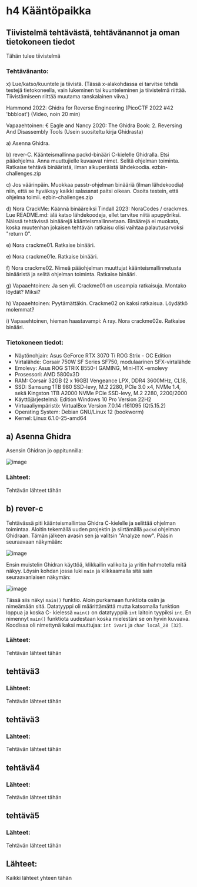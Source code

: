 # h4 Kääntöpaikka

## Tiivistelmä tehtävästä, tehtävänannot ja oman tietokoneen tiedot
Tähän tulee tiivistelmä 

### Tehtävänanto:
  
  x) Lue/katso/kuuntele ja tiivistä. (Tässä x-alakohdassa ei tarvitse tehdä testejä tietokoneella, vain lukeminen tai kuunteleminen ja tiivistelmä riittää. Tiivistämiseen riittää muutama ranskalainen viiva.)
  
   Hammond 2022: Ghidra for Reverse Engineering (PicoCTF 2022 #42 'bbbloat') (Video, noin 20 min)
        
   Vapaaehtoinen: € Eagle and Nancy 2020: The Ghidra Book: 2. Reversing And Disassembly Tools (Usein suositeltu kirja Ghidrasta)
        
  a) Asenna Ghidra.
    
  b) rever-C. Käänteismallinna packd-binääri C-kielelle Ghidralla. Etsi pääohjelma. Anna muuttujielle kuvaavat nimet. Selitä ohjelman toiminta. Ratkaise tehtävä binääristä, ilman alkuperäistä lähdekoodia. ezbin-challenges.zip
    
  c) Jos väärinpäin. Muokkaa passtr-ohjelman binääriä (ilman lähdekoodia) niin, että se hyväksyy kaikki salasanat paitsi oikean. Osoita testein, että ohjelma toimii. ezbin-challenges.zip
    
  d) Nora CrackMe: Käännä binääreiksi Tindall 2023: NoraCodes / crackmes. Lue README.md: älä katso lähdekoodeja, ellet tarvitse niitä apupyöriksi. Näissä tehtävissä binäärejä käänteismallinnetaan. Binäärejä ei muokata, koska muutenhan jokaisen tehtävän ratkaisu olisi vaihtaa palautusarvoksi "return 0".
    
  e) Nora crackme01. Ratkaise binääri.
    
  e) Nora crackme01e. Ratkaise binääri.
    
  f) Nora crackme02. Nimeä pääohjelman muuttujat käänteismallinnetusta binääristä ja selitä ohjelman toiminta. Ratkaise binääri.
    
  g) Vapaaehtoinen: Ja sen yli. Crackme01 on useampia ratkaisuja. Montako löydät? Miksi?
    
  h) Vapaaehtoinen: Pyytämättäkin. Crackme02 on kaksi ratkaisua. Löydätkö molemmat?
    
  i) Vapaaehtoinen, hieman haastavampi: A ray. Nora crackme02e. Ratkaise binääri.
  
### Tietokoneen tiedot: 
- Näytönohjain: Asus GeForce RTX 3070 Ti ROG Strix - OC Edition
- Virtalähde: Corsair 750W SF Series SF750, modulaarinen SFX-virtalähde
- Emolevy: Asus ROG STRIX B550-I GAMING, Mini-ITX -emolevy
- Prosessori: AMD 5800x3D
- RAM: Corsair 32GB (2 x 16GB) Vengeance LPX, DDR4 3600MHz, CL18,
- SSD: Samsung 1TB 980 SSD-levy, M.2 2280, PCIe 3.0 x4, NVMe 1.4, sekä Kingston 1TB A2000 NVMe PCIe SSD-levy, M.2 2280, 2200/2000
- Käyttöjärjestelmä: Edition	Windows 10 Pro Version	22H2
- Virtuaaliympäristö: VirtualBox Version 7.0.14 r161095 (Qt5.15.2)
- Operating System: Debian GNU/Linux 12 (bookworm)  
- Kernel: Linux 6.1.0-25-amd64

## a) Asenna Ghidra
Asensin Ghidran jo oppitunnilla:

![image](https://github.com/user-attachments/assets/a9b8b57b-c34a-4efd-a930-f8ca9b5b1701)


### Lähteet:
Tehtävän lähteet tähän

## b) rever-c
Tehtävässä piti käänteismallintaa Ghidra C-kielelle ja selittää ohjelman toimintaa.
Aloitin tekemällä uuden projektin ja siirtämällä `packd` ohjelman Ghidraan. Tämän jälkeen avasin sen ja valitsin "Analyze now". Pääsin seuraavaan näkymään:

![image](https://github.com/user-attachments/assets/0e39c963-680d-49d4-af1c-48441f9ca85f)

Ensin muistelin Ghidran käyttöä, klikkailin valikoita ja yritin hahmotella mitä näkyy. Löysin kohdan jossa luki `main` ja klikkaamalla sitä sain seuraavanlaisen näkymän:

![image](https://github.com/user-attachments/assets/3507b13e-078d-44a9-ae7b-75f690bb74a3)

Tässä siis näkyi `main()` funktio. Aloin purkamaan funktiota osiin ja nimeämään sitä. 
Datatyyppi oli määrittämättä mutta katsomalla funktion loppua ja koska C- kielessä `main()` on datatyyppiä `int` laitoin tyypiksi `int`. En nimennyt `main()` funktiota uudestaan koska mielestäni se on hyvin kuvaava. 
Koodissa oli nimettynä kaksi muuttujaa: `int ivar1` ja `char local_28 [32]`. 

### Lähteet:
Tehtävän lähteet tähän

## tehtävä3

### Lähteet:
Tehtävän lähteet tähän

## tehtävä3

### Lähteet:
Tehtävän lähteet tähän
   
## tehtävä4

### Lähteet:
Tehtävän lähteet tähän

## tehtävä5

### Lähteet:
Tehtävän lähteet tähän

## Lähteet:
   Kaikki lähteet yhteen tähän
